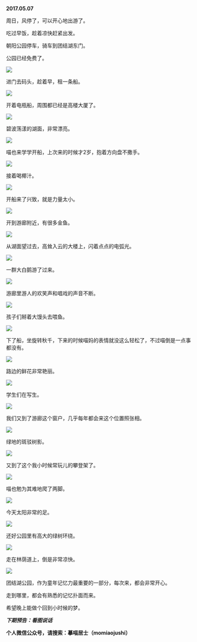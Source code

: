 
          
            
**2017.05.07**

周日，风停了，可以开心地出游了。

吃过早饭，趁着凉快赶紧出发。

朝阳公园停车，骑车到团结湖东门。

公园已经免费了。




![](img/51001-71b5ef937f5537ac.jpg)




进门去码头，趁着早，租一条船。




![](img/51001-a880601a0367344a.jpg)




开着电瓶船，周围都已经是高楼大厦了。




![](img/51001-3e30ca025ec522fb.jpg)




碧波荡漾的湖面，非常漂亮。




![](img/51001-644ff19ec4700db2.jpg)




喵也来学学开船，上次来的时候才2岁，抱着方向盘不撒手。




![](img/51001-d565b37b8e956969.jpg)




接着喝椰汁。




![](img/51001-cc287a3cc66600fe.jpg)




开船来了兴致，就是力量太小。




![](img/51001-026ea1b3661442f3.jpg)




开到游廊附近，有很多金鱼。




![](img/51001-7402ea2dd411cab1.jpg)




从湖面望过去，高耸入云的大楼上，闪着点点的电弧光。




![](img/51001-6dccedd3da2cb0a2.jpg)




一群大白鹅游了过来。




![](img/51001-795385e6864029d6.jpg)




游廊里游人的欢笑声和唱戏的声音不断。




![](img/51001-2de7a750429ea87c.jpg)




孩子们掰着大馒头去喂鱼。




![](img/51001-3edaa0750fb5e141.jpg)




下了船，坐旋转秋千，下来的时候喵妈的表情就没这么轻松了，不过喵倒是一点事都没有。




![](img/51001-92432acfc7d881a3.jpg)




路边的鲜花非常艳丽。




![](img/51001-7166972facdece81.jpg)




学生们在写生。




![](img/51001-77aeb09b8553151b.jpg)




我们又到了游廊这个窗户，几乎每年都会来这个位置照张相。




![](img/51001-3ce94aac93fb3f73.jpg)




绿地的斑驳树影。




![](img/51001-561d14082a4e799d.jpg)




又到了这个我小时候常玩儿的攀登架了。




![](img/51001-9d141724b7357088.jpg)




喵也勉为其难地爬了两脚。




![](img/51001-d1099a73fb3ad34d.jpg)




今天太阳非常的足。




![](img/51001-ba2add0c23d21074.jpg)




还好公园里有高大的绿树环绕。




![](img/51001-20344a0c06cf01df.jpg)




走在林荫道上，倒是非常凉快。




![](img/51001-8d1f13749ca1a580.jpg)




团结湖公园，作为童年记忆力最重要的一部分，每次来，都会非常开心。

走到哪里，都会有熟悉的记忆扑面而来。

希望晚上能做个回到小时候的梦。


***下期预告：看图说话***


**个人微信公众号，请搜索：摹喵居士（momiaojushi）**

          
        
